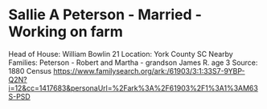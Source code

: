 # Sallie A Peterson - Married - Working on farm

Head of House: William Bowlin 21
Location: York County SC
Nearby Families: Peterson - Robert and Martha - grandson James R. age 3
Source: 1880 Census https://www.familysearch.org/ark:/61903/3:1:33S7-9YBP-Q2N?i=12&cc=1417683&personaUrl=%2Fark%3A%2F61903%2F1%3A1%3AM63S-PSD